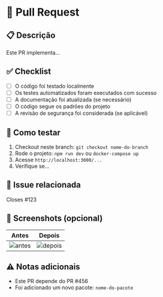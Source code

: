 # 📌 Pull Request

## 📋 Descrição
<!-- Descreva brevemente o que foi feito neste PR. -->
Este PR implementa...

## ✅ Checklist
- [ ] O código foi testado localmente
- [ ] Os testes automatizados foram executados com sucesso
- [ ] A documentação foi atualizada (se necessário)
- [ ] O código segue os padrões do projeto
- [ ] A revisão de segurança foi considerada (se aplicável)

## 🧪 Como testar
<!-- Passos para validar suas alterações -->
1. Checkout neste branch: `git checkout nome-do-branch`
2. Rode o projeto: `npm run dev` ou `docker-compose up`
3. Acesse `http://localhost:3000/...`
4. Verifique se...

## 🧱 Issue relacionada
<!-- Se o PR está relacionado a alguma issue -->
Closes #123

## 📎 Screenshots (opcional)
<!-- Adicione imagens ou gifs, se forem úteis para entender a mudança -->
| Antes | Depois |
|-------|--------|
| ![antes](link) | ![depois](link) |

## ⚠️ Notas adicionais
<!-- Qualquer detalhe adicional que seja relevante para o revisor -->
- Este PR depende do PR #456
- Foi adicionado um novo pacote: `nome-do-pacote`
